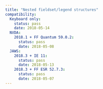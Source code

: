 ```yaml
---
title: "Nested fieldset/legend structures"
compatibility:
  Keyboard only:
    status: pass
    date: 2018-05-14
  NVDA:
    2018.1 + FF Quantum 59.0.2:
      status: pass
      date: 2018-05-08
  JAWS:
    2018.3 + IE 11:
      status: pass
      date: 2018-05-13
    2018.3 + FF ESR 52.7.3:
      status: pass
      date: 2018-05-07
---
```

